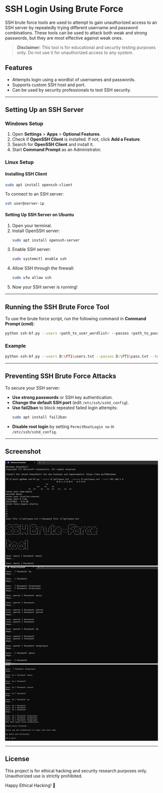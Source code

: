 # SSH Login Using Brute Force

SSH brute force tools are used to attempt to gain unauthorized access to an SSH server by repeatedly trying different username and password combinations. These tools can be used to attack both weak and strong passwords, but they are most effective against weak ones.

> **Disclaimer:** This tool is for educational and security testing purposes only. Do not use it for unauthorized access to any system.

## Features
- Attempts login using a wordlist of usernames and passwords.
- Supports custom SSH host and port.
- Can be used by security professionals to test SSH security.

---

## Setting Up an SSH Server

### **Windows Setup**
1. Open **Settings** > **Apps** > **Optional Features**.
2. Check if **OpenSSH Client** is installed. If not, click **Add a Feature**.
3. Search for **OpenSSH Client** and install it.
4. Start **Command Prompt** as an Administrator.

### **Linux Setup**
#### **Installing SSH Client**
```bash
sudo apt install openssh-client
```
To connect to an SSH server:
```bash
ssh user@server-ip
```

#### **Setting Up SSH Server on Ubuntu**
1. Open your terminal.
2. Install OpenSSH server:
   ```bash
   sudo apt install openssh-server
   ```
3. Enable SSH server:
   ```bash
   sudo systemctl enable ssh
   ```
4. Allow SSH through the firewall:
   ```bash
   sudo ufw allow ssh
   ```
5. Now your SSH server is running!

---

## Running the SSH Brute Force Tool
To use the brute force script, run the following command in **Command Prompt (cmd)**:

```bash
python ssh-bf.py --users <path_to_user_wordlist> --passes <path_to_password_wordlist> --host <target_ip>
```

### **Example**
```bash
python ssh-bf.py --users D:\PT1\users.txt --passes D:\PT1\pass.txt --host 192.168.1.3
```

---

## Preventing SSH Brute Force Attacks
To secure your SSH server:
- **Use strong passwords** or SSH key authentication.
- **Change the default SSH port** (edit `/etc/ssh/sshd_config`).
- **Use fail2ban** to block repeated failed login attempts:
  ```bash
  sudo apt install fail2ban
  ```
- **Disable root login** by setting `PermitRootLogin no` in `/etc/ssh/sshd_config`.

---

## Screenshot
![Brute Force Attack](output1.png)
![Brute Force Attack](output2.png)
![Brute Force Attack](output3.png)

---

## License
This project is for ethical hacking and security research purposes only. Unauthorized use is strictly prohibited.

Happy Ethical Hacking! 🚀



